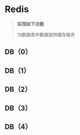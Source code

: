 # Redis #	

> **实现如下功能**
> 
> 为数据库中数据提供缓存服务


## DB（0） ##

## DB（1） ##

## DB（2） ##

## DB（3） ##

## DB（4） ##
